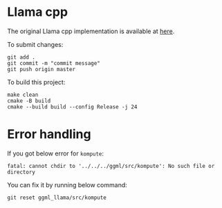 # Llama cpp
The original Llama cpp implementation is available at [here](https://github.com/ggerganov/llama.cpp).  

To submit changes:
```
git add .
git commit -m "commit message"
git push origin master
```

To build this project:
```
make clean
cmake -B build
cmake --build build --config Release -j 24
```

# Error handling
If you got below error for `kompute`:
```
fatal: cannot chdir to '../../../ggml/src/kompute': No such file or directory
```
You can fix it by running below command:
```
git reset ggml_llama/src/kompute
```